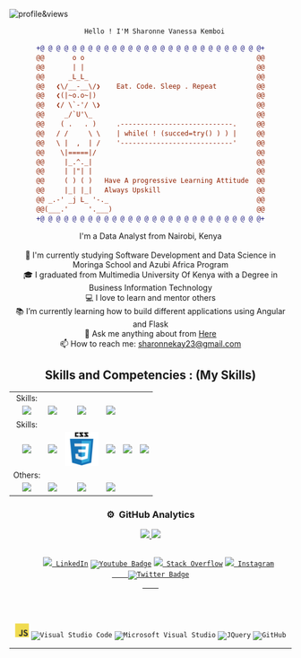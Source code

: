 <div id="header" align="center">
   
   <p align="left"> <img src="https://komarev.com/ghpvc/?username=sharonnekemboi&style=for-the-badge&label="" alt="profile&views"/></p>

      Hello ! I'M Sharonne Vanessa Kemboi
    
```diff
+@ @ @ @ @ @ @ @ @ @ @ @ @ @ @ @ @ @ @ @ @ @ @ @ @ @ @ @+
@@       o o                                           @@
@@       | |                                           @@
@@      _L_L_                                          @@
@@   ❮\/__-__\/❯    Eat. Code. Sleep . Repeat          @@
@@   ❮(|~o.o~|)                                        @@
@@   ❮/ \`-'/ \❯                                       @@
@@     _/`U'\_                                         @@
@@    ( .   . )     .----------------------------.     @@
@@   / /     \ \    | while( ! (succed=try() ) ) |     @@
@@   \ |  ,  | /    '----------------------------'     @@
@@    \|=====|/                                        @@
@@     |_.^._|                                         @@
@@     | |"| |                                         @@
@@     ( ) ( )   Have A progressive Learning Attitude  @@
@@     |_| |_|   Always Upskill                        @@
@@ _.-' _j L_ '-._                                     @@
@@(___.'     '.___)                                    @@
+@ @ @ @ @ @ @ @ @ @ @ @ @ @ @ @ @ @ @ @ @ @ @ @ @ @ @ @+
```
    
 <p align="center">
  I'm a Data Analyst from Nairobi, Kenya
  <br>
  <br>
  🔬 I'm currently studying Software Development and Data Science in Moringa School and Azubi Africa Program
  <br>
  🎓 I graduated from Multimedia University Of Kenya with a Degree in Business Information Technology 
  <br>
  💻 I love to learn and mentor others
  <br>
  📚 I’m currently learning how to build different applications using Angular and Flask
  <br>
  💬 Ask me anything about from <a href="https://github.com/Sharonne-Kemboi/Sharonne-Kemboi/issues" title="Issues">Here</a>
  <br>
  📫 How to reach me: <a href="mailto: sharonnekay23@gmail.com">sharonnekay23@gmail.com</a>
</p>                        
    
## Skills and Competencies : (My Skills)
<table>
<tr>
  <td align='center'>
        Skills:
    </td>
</tr>
<tr>
    <td align='center'>
        <img src="https://www.vectorlogo.zone/logos/python/python-ar21.svg">
    </td>
      <td align='center'>
        <img src="https://www.vectorlogo.zone/logos/microsoft_powerbi/microsoft_powerbi-ar21.svg">
    </td>
     <td align='center'>
        <img src="https://www.vectorlogo.zone/logos/amazon_aws/amazon_aws-ar21.svg">
    </td>
    <td align='center'>
        <img src="https://www.vectorlogo.zone/logos/git-scm/git-scm-ar21.svg">
    </td>
   

</tr>
<tr>
   <td align='center'>
        Skills:
    </td>
</tr>
<tr>
    <td align='center'>
        <img src="https://www.vectorlogo.zone/logos/w3_html5/w3_html5-ar21.svg">
    </td>
     <td align='center'>
        <img src="https://raw.githubusercontent.com/detain/svg-logos/780f25886640cef088af994181646db2f6b1a3f8/svg/javascript.svg" width="60">
    </td>
    <td align='center'>
        <img src="https://raw.githubusercontent.com/devicons/devicon/0d6c64dbbf311879f7d563bfc3ccf559f9ed111c/icons/css3/css3-original-wordmark.svg" width="60">
    </td>
    <td align='center'>
        <img src="https://www.vectorlogo.zone/logos/json/json-ar21.svg">
    </td>
    <td align='center'>
        <img src="https://www.vectorlogo.zone/logos/mysql/mysql-ar21.svg">
    </td>
    <td align='center'>
        <img src="https://www.vectorlogo.zone/logos/canva/canva-ar21.svg">
    </td>
</tr>
 <tr>
   <td align='center'>
        Others:
    </td>
</tr>
<tr>
    <td align='center'>
        <img src="https://www.vectorlogo.zone/logos/linux/linux-ar21.svg">
    </td>
   <td align='center'>
        <img src="https://www.vectorlogo.zone/logos/amazon_awslambda/amazon_awslambda-ar21.svg">
    </td>
    <td align='center'>
        <img src="https://www.vectorlogo.zone/logos/angular/angular-ar21.svg">
    </td>
    <td align='center'>
        <img src="https://raw.githubusercontent.com/detain/svg-logos/780f25886640cef088af994181646db2f6b1a3f8/svg/terminal-1.svg" width="60">
    </td>

</tr>
</table>
    

                         
### ⚙️ &nbsp;GitHub Analytics

<p align="center">
<a href="https://github.com/SharonneKemboi">
  <img height="180em" src="https://github-readme-stats-eight-theta.vercel.app/api?username=SharonneKemboi&show_icons=true&theme=algolia&include_all_commits=true&count_private=true"/>
  <img height="180em" src="https://github-readme-stats-eight-theta.vercel.app/api/top-langs/?username=SharonneKemboi&layout=compact&langs_count=8&theme=algolia"/>
</a>
</p>


   <code>
    <a href="https://www.linkedin.com/in/sharonne-vanessa-kemboi-a118bb135//" title="LinkedIn Profile"><img width="24" src="https://www.logo.wine/a/logo/LinkedIn/LinkedIn-Logo.wine.svg"> LinkedIn</a></code>
  <code><a href="https://www.youtube.com/channel/UC1ERYdAvQ35dcXkYZm6Fu3w" title="Youtube Channel"><img width="30" src="https://img.shields.io/badge/YouTube-red?style=for-the-badge&logo=youtube&logoColor=white" alt="Youtube Badge"/></a></code>
  <code><a href="https://stackoverflow.com/users/18713497/sharonne-vanessa-kemboi" title="Stack Overflow Profile"><img width="24" src="https://upload.wikimedia.org/wikipedia/commons/thumb/f/f7/Stack_Overflow_logo.png/640px-Stack_Overflow_logo.png"> Stack Overflow</a></code>
  <code><a href="https://www.instagram.com/Sharonne_Vanessa_Kay/" title="Instagram Profile"><img width="24" src="https://mpng.subpng.com/20180508/jpq/kisspng-logo-computer-icons-clip-art-instagram-layout-5af1532e85e290.6197719415257649105484.jpg"> Instagram</a></code>
  <code><a href="https://twitter.com/sharonne_kemboi">
    <img width="30" src="https://img.shields.io/badge/Twitter-blue?style=for-the-badge&logo=twitter&logoColor=white" alt="Twitter Badge"/>
    </a></code>
    </h5>
<br>
    
    
 
<h2 align="center"🔥 Languages & Frameworks & Tools & Abilities 🔥></h2>
<br>
<p align="center">
 
  <code><img title="Javascript" height="25" src="https://github.com/devicons/devicon/blob/master/icons/javascript/javascript-original.svg"></code>
  <code><img title="Visual Studio Code" height="25" src="https://www.pngfind.com/pngs/m/212-2129465_one-is-actually-a-png-the-other-is.png"></code>
  <code><img title="Microsoft Visual Studio" height="25" src="https://kmyr.dev/posts/visual-studio.png"></code>
  <code><img title="JQuery" height="25" src="https://pngset.com/images/html-css-jquery-bootstrap-logo-word-text-symbol-alphabet-transparent-png-442273.png"></code>
  <code><img title="GitHub" height="25" src="https://www.kindpng.com/picc/m/141-1419051_github-icon-png-transparent-png.png"></code>
</p>
<hr>

